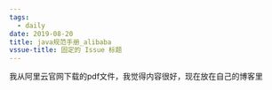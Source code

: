 ```yaml
---
tags:
  - daily
date: 2019-08-20
title: java规范手册_alibaba
vssue-title: 固定的 Issue 标题
---
```


我从阿里云官网下载的pdf文件，我觉得内容很好，现在放在自己的博客里

<!-- more -->

